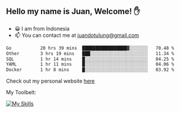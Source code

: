 ## Hello my name is Juan, Welcome! ✋

- 😀 I am from Indonesia
- 📫 You can contact me at juandotulung@gmail.com

<!--START_SECTION:waka-->

```txt
Go           20 hrs 39 mins  █████████████████▓░░░░░░░   70.48 %
Other        3 hrs 19 mins   ███░░░░░░░░░░░░░░░░░░░░░░   11.34 %
SQL          1 hr 14 mins    █░░░░░░░░░░░░░░░░░░░░░░░░   04.25 %
YAML         1 hr 11 mins    █░░░░░░░░░░░░░░░░░░░░░░░░   04.06 %
Docker       1 hr 8 mins     █░░░░░░░░░░░░░░░░░░░░░░░░   03.92 %
```

<!--END_SECTION:waka-->

Check out my personal website [here](https://juanchristian.com)

My Toolbelt:

[![My Skills](https://skillicons.dev/icons?i=go,js,ts,nodejs,express,react,nextjs,vue,tailwind,vite,html,css,python,php,aws,bash,linux,postgres,mysql,redis,kafka,docker,vercel,netlify,vscode,figma)](https://skillicons.dev)

